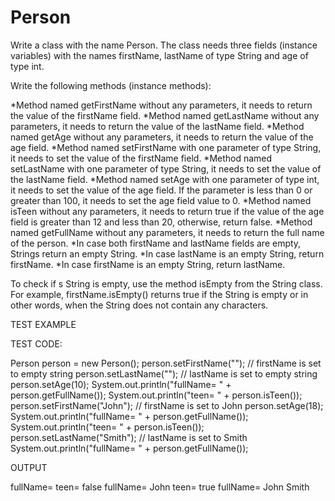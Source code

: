 # Person

Write a class with the name Person. The class needs three fields (instance variables) with the names firstName, lastName of type String and age of type int. 

Write the following methods (instance methods):

*Method named getFirstName without any parameters, it needs to return the value of the firstName field.
*Method named getLastName without any parameters, it needs to return the value of the lastName field.
*Method named getAge without any parameters, it needs to return the value of the age field.
*Method named setFirstName with one parameter of type String, it needs to set the value of the firstName field.
*Method named setLastName with one parameter of type String, it needs to set the value of the lastName field.
*Method named setAge with one parameter of type int, it needs to set the value of the age field. If the parameter is less than 0 or greater than 100, it needs to set the age field value to 0.
*Method named isTeen without any parameters, it needs to return true if the value of the age field is greater than 12 and less than 20, otherwise, return false.
*Method named getFullName without any parameters, it needs to return the full name of the person.
    *In case both firstName and lastName fields are empty, Strings return an empty String.
    *In case lastName is an empty String, return firstName.
    *In case firstName is an empty String, return lastName.
    
To check if s String is empty, use the method isEmpty from the String class. For example, firstName.isEmpty() returns true if the String is empty or in other words, when the String does not contain any characters.


TEST EXAMPLE

TEST CODE:

Person person = new Person();
person.setFirstName("");   // firstName is set to empty string
person.setLastName("");    // lastName is set to empty string
person.setAge(10);
System.out.println("fullName= " + person.getFullName());
System.out.println("teen= " + person.isTeen());
person.setFirstName("John");    // firstName is set to John
person.setAge(18);
System.out.println("fullName= " + person.getFullName());
System.out.println("teen= " + person.isTeen());
person.setLastName("Smith");    // lastName is set to Smith
System.out.println("fullName= " + person.getFullName());

OUTPUT

fullName=
teen= false
fullName= John
teen= true
fullName= John Smith
